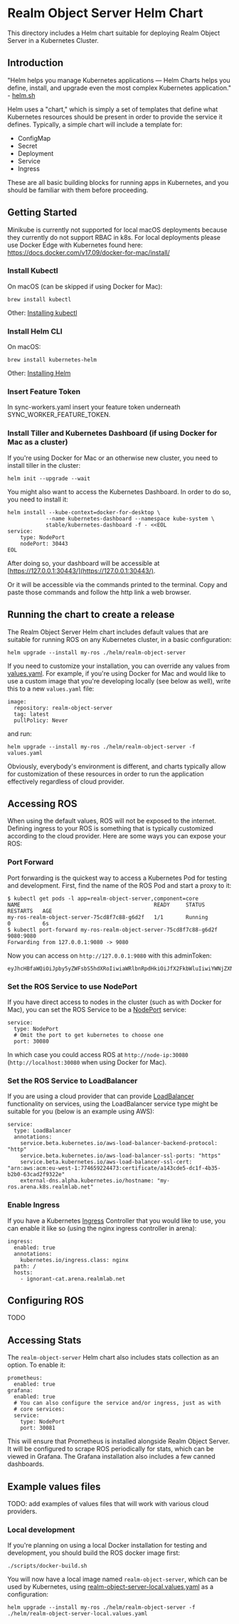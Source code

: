 # Realm Object Server Helm Chart

This directory includes a Helm chart suitable for deploying Realm Object Server in a Kubernetes Cluster.

## Introduction

"Helm helps you manage Kubernetes applications — Helm Charts helps you define, install, and upgrade even the most complex Kubernetes application." - [helm.sh](https://helm.sh)
 
Helm uses a "chart," which is simply a set of templates that define what 
Kubernetes resources should be present in order to provide the service it
defines. Typically, a simple chart will include a template for:

* ConfigMap
* Secret
* Deployment
* Service
* Ingress

These are all basic building blocks for running apps in Kubernetes, and you
should be familiar with them before proceeding.

## Getting Started

Minikube is currently not supported for local macOS deployments because they currently do not support RBAC in k8s. For local deployments please use Docker Edge with Kubernetes found here:
https://docs.docker.com/v17.09/docker-for-mac/install/

### Install Kubectl

On macOS (can be skipped if using Docker for Mac):

    brew install kubectl

Other: [Installing kubectl](https://kubernetes.io/docs/tasks/tools/install-kubectl/)

### Install Helm CLI

On macOS:

    brew install kubernetes-helm

Other: [Installing Helm](https://docs.helm.sh/using_helm/#installing-helm)

### Insert Feature Token

In sync-workers.yaml insert your feature token underneath SYNC_WORKER_FEATURE_TOKEN.

### Install Tiller and Kubernetes Dashboard (if using Docker for Mac as a cluster)

If you're using Docker for Mac or an otherwise new cluster, you need to install tiller in the cluster:

    helm init --upgrade --wait

You might also want to access the Kubernetes Dashboard. In order to do so, you need to install it:

    helm install --kube-context=docker-for-desktop \
                --name kubernetes-dashboard --namespace kube-system \
                stable/kubernetes-dashboard -f - <<EOL
    service:
        type: NodePort
        nodePort: 30443
    EOL

After doing so, your dashboard will be accessible at [https://127.0.0.1:30443/](https://127.0.0.1:30443/).

Or it will be accessible via the commands printed to the terminal. Copy and paste those commands and follow the http link a web browser.

## Running the chart to create a release

The Realm Object Server Helm chart includes default values that are suitable
for running ROS on any Kubernetes cluster, in a basic configuration:

    helm upgrade --install my-ros ./helm/realm-object-server

If you need to customize your installation, you can override any values from
[values.yaml](realm-object-server/values.yaml).  For example, if you're using
Docker for Mac and would like to use a custom image that you're developing
locally (see below as well), write this to a new `values.yaml` file:

    image:
      repository: realm-object-server
      tag: latest
      pullPolicy: Never

and run:

    helm upgrade --install my-ros ./helm/realm-object-server -f values.yaml

Obviously, everybody's environment is different, and charts typically allow for
customization of these resources in order to run the application effectively
regardless of cloud provider.

## Accessing ROS

When using the default values, ROS will not be exposed to the internet. Defining
ingress to your ROS is something that is typically customized according to the
cloud provider.  Here are some ways you can expose your ROS:

### Port Forward

Port forwarding is the quickest way to access a Kubernetes Pod for testing and
development.  First, find the name of the ROS Pod and start a proxy to it:

    $ kubectl get pods -l app=realm-object-server,component=core
    NAME                                          READY     STATUS        RESTARTS   AGE
    my-ros-realm-object-server-75cd8f7c88-g6d2f   1/1       Running       0          6s
    $ kubectl port-forward my-ros-realm-object-server-75cd8f7c88-g6d2f 9080:9080
    Forwarding from 127.0.0.1:9080 -> 9080

Now you can access on `http://127.0.0.1:9080` with this adminToken:

    eyJhcHBfaWQiOiJpby5yZWFsbS5hdXRoIiwiaWRlbnRpdHkiOiJfX2FkbWluIiwiYWNjZXNzIjpbImRvd25sb2FkIiwidXBsb2FkIiwibWFuYWdlIl0sInNhbHQiOiIyOGMwNDgzMCJ9:c2S8hMDUua/zfizq3AqZFOB07Adow6JOUuSucyTyvhTtVdJBN3tGjxD/7FKL9CJ77JI8DqoNB/1grR9iXZlkGXU7aiPxttA+lYtoEU9Rbo85IyKN2Yf5C28U6X8gUrI6hGeTSCm1DPCInrW8ZcBKOfTb67IY9PLlAU/9gGap4LyguvejD/TEpsLSWgTSiS/UME5IzZa4Y5YjQ1f8G5bhFSDaIIN3yrS8O8VXHbZ/qpBXdmPku6Jn7q+L7W4usvgPxLf57Te3TfM5eqAvKtD/vx+SJAiAJifPdig0Xt1Zy2ZsoV5zrG4q+GP0E4sDQ/AYP4HVeeuoMkNgi2q58jmJuQ==

### Set the ROS Service to use NodePort

If you have direct access to nodes in the cluster (such as with Docker for
Mac), you can set the ROS Service to be a
[NodePort](https://kubernetes.io/docs/concepts/services-networking/service/#type-nodeport)
service:

    service:
      type: NodePort
      # Omit the port to get kubernetes to choose one
      port: 30080

In which case you could access ROS at `http://node-ip:30080` (`http://localhost:30080` when using Docker for Mac).

### Set the ROS Service to LoadBalancer

If you are using a cloud provider that can provide
[LoadBalancer](https://kubernetes.io/docs/concepts/services-networking/service/#type-loadbalancer)
functionality on services, using the LoadBalancer service type might be suitable
for you (below is an example using AWS):

    service:
      type: LoadBalancer
      annotations:
        service.beta.kubernetes.io/aws-load-balancer-backend-protocol: "http"
        service.beta.kubernetes.io/aws-load-balancer-ssl-ports: "https"
        service.beta.kubernetes.io/aws-load-balancer-ssl-cert: "arn:aws:acm:eu-west-1:774659224473:certificate/a143cde5-dc1f-4b35-b2b0-63cad2f9322e"
        external-dns.alpha.kubernetes.io/hostname: "my-ros.arena.k8s.realmlab.net"


### Enable Ingress

If you have a Kubernetes
[Ingress](https://kubernetes.io/docs/concepts/services-networking/ingress/)
Controller that you would like to use, you can enable it like so (using the
nginx ingress controller in arena):

    ingress:
      enabled: true
      annotations:
        kubernetes.io/ingress.class: nginx
      path: /
      hosts:
        - ignorant-cat.arena.realmlab.net

## Configuring ROS

TODO

## Accessing Stats

The `realm-object-server` Helm chart also includes stats collection as an
option.  To enable it:

    prometheus:
      enabled: true
    grafana:
      enabled: true
      # You can also configure the service and/or ingress, just as with
      # core services:
      service:
        type: NodePort
        port: 30081

This will ensure that Prometheus is installed alongside Realm Object Server. It
will be configured to scrape ROS periodically for stats, which can be viewed in
Grafana. The Grafana installation also includes a few canned dashboards.

## Example values files

TODO: add examples of values files that will work with various cloud providers.

### Local development

If you're planning on using a local Docker installation for testing and development, you should
build the ROS docker image first:

    ./scripts/docker-build.sh


You will now have a local image named `realm-object-server`, which can be used by Kubernetes, using
[realm-object-server-local.values.yaml](realm-object-server-local.values.yaml) as a configuration:

    helm upgrade --install my-ros ./helm/realm-object-server -f ./helm/realm-object-server-local.values.yaml


